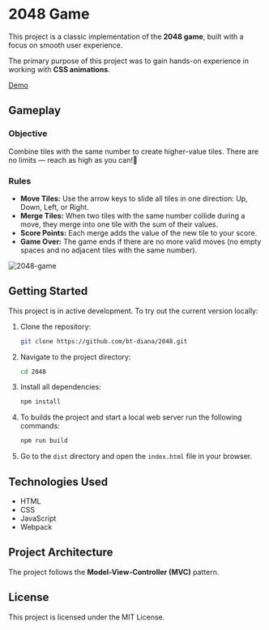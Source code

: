 # 2048 Game

This project is a classic implementation of the **2048 game**, built with a focus on smooth user experience.

The primary purpose of this project was to gain hands-on experience in working with **CSS animations**.

[Demo](https://bt-diana.github.io/2048/)

## Gameplay

### Objective
Combine tiles with the same number to create higher-value tiles. There are no limits — reach as high as you can!🚀

### Rules
- **Move Tiles:** Use the arrow keys to slide all tiles in one direction: Up, Down, Left, or Right.
- **Merge Tiles:** When two tiles with the same number collide during a move, they merge into one tile with the sum of their values.
- **Score Points:** Each merge adds the value of the new tile to your score.
- **Game Over:** The game ends if there are no more valid moves (no empty spaces and no adjacent tiles with the same number).

![2048-game](https://github.com/user-attachments/assets/d45fd3c1-c5e5-43ea-bf1b-fe2adef7f86a)

## Getting Started

This project is in active development. To try out the current version locally:

1. Clone the repository:
   ```bash
   git clone https://github.com/bt-diana/2048.git
   ```
2. Navigate to the project directory:
   ```bash
   cd 2048
   ```
3. Install all dependencies:
   ```bash
   npm install
   ```
4. To builds the project and start a local web server run the following commands:
   ```bash
   npm run build
   ```
5. Go to the `dist` directory and open the `index.html` file in your browser.

## Technologies Used

- HTML
- CSS
- JavaScript
- Webpack

## Project Architecture

The project follows the **Model-View-Controller (MVC)** pattern.

## License

This project is licensed under the MIT License.
